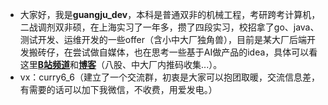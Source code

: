 - 大家好，我是**guangju\_dev**，本科是普通双非的机械工程，考研跨考计算机，二战调剂双非硕，在上海实习了一年多，攒了四段实习，校招拿了go、java、测试开发、运维开发的一些offer（含小中大厂独角兽），目前是某大厂后端开发搬砖仔，在尝试做自媒体，也在思考一些基于AI做产品的idea，具体可以看这里[**B站频道**](https://space.bilibili.com/74568474 "B站频道")和[**博客**](https://www.wolai.com/curry00/93ZBcXW4zM4zSUm8h78e33)（八股、中大厂内推码收集...）。
- vx：curry6\_6（建立了一个交流群，初衷是大家可以抱团取暖，交流信息差，有需要的话可以加下我微信，不收费，用爱发电。）
